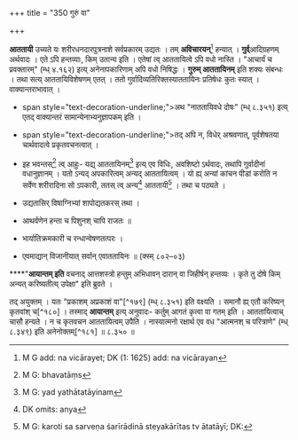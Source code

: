 +++
title = "350 गुरुं वा"

+++


**आततायी** उच्यते यः शरीरधनदारपुत्रनाशे सर्वप्रकारम् उद्यतः । तम् **अविचारयन्**[^१७४] हन्यात् । **गुर्व्**आदिग्रहणम् अर्थवादः । एते ऽपि हन्तव्याः, किम् उतान्य इति । एतेषां त्व् आततायित्वे ऽपि वधो नास्ति । "आचार्यं च प्रवक्तारम्" (म्ध् ४.१६२) इत्य् अनेनापकारिणाम् अपि वधो निषिद्धः । **गुरुम् आततायिनम्** इति शक्यः संबन्धः । तथा सत्य् आततायिविशेषणम् एतत् । ततो गुर्वादिव्यतिरिक्तस्याततायिनः प्रतिषेधः कुतः स्यात् । वाक्यान्तराभावात् । 


[^१७४]:
     M G add: na vicārayet; DK (1: 1625) add: na vicārayan

- span style="text-decoration-underline;">अथ "नाततायिवधे दोषः" (म्ध् ८.३५१) इत्य् एतद् वाक्यान्तरं सामान्येनाभ्यनुज्ञापकम् इति ।

- span style="text-decoration-underline;">तद् अपि न, विधेर् अश्रवणात्, पूर्वशेषतया चार्थवादत्वे प्रकृतवचनत्वात् । 

- इह भवन्तस्[^१७५] त्व् आहुः- यद्य् आततायिनम्[^१७६] इत्य् एव विधिः, अवशिष्टो ऽर्थवादः, तथापि गुर्वादीनां वधानुज्ञानम् । यतो ऽन्यद् अपकारित्वम् अन्यद् आततायित्वम् । यो ह्य् अन्यां कांचन पीडां करोति न सर्वेण शरीरादिना सो ऽपकारी, ततस् त्व् अन्य[^१७७] आततायी[^१७८] । तथा च पठ्यते ।


[^१७८]:
     M G: karoti sa sarveṇa śarīrādinā steyakārītas tv ātatāyī; DK: 


[^१७७]:
     DK omits: anya


[^१७६]:
     M G: yad yathātatāyinam


[^१७५]:
     M G: bhavatāṃs

- उद्यतासिर् विषाग्निभ्यां शापोद्यतकरस् तथा ।

- आथर्वणेन हन्ता च पिशुनश् चापि राजतः ॥

- भार्यातिक्रमकारी च रन्धान्वेषणतत्परः ।

- एवमाद्यान् विजानीयात् सर्वान् एवाततायिनः ॥ (क्स्म् ८०२–०३)

****"**आयान्तम् इति** वचनाद् आत्तशस्त्रो हन्तुम् अभिधावन् दारान् वा जिहीर्षन् हन्तव्यः । कृते तु दोषे किम् अन्यत् करिष्यतीत्य् उपेक्षा" इति ब्रुवते ।

तद् अयुक्तम् । यतः "प्रकाशम् अप्रकाशं वा"[^१७९] (म्ध् ८.३५१) इति वक्ष्यति । समानौ ह्य् एतौ करिष्यन् कृतवांश् च[^१८०] । तस्माद् **आयान्तम्** इत्य् अनुवादः- कर्तुम् आगतं कृत्वा वा गतम् इति । आततायित्वाच् चासौ हन्यते । न च कृतवचन आततायित्वम् उपैति । नास्यात्मनो रक्षार्थ एव वध "आत्मनश् च परित्राणे" (म्ध् ८.३४९) इति अनेनोक्तम्[^१८१] ॥ ८.३५० ॥